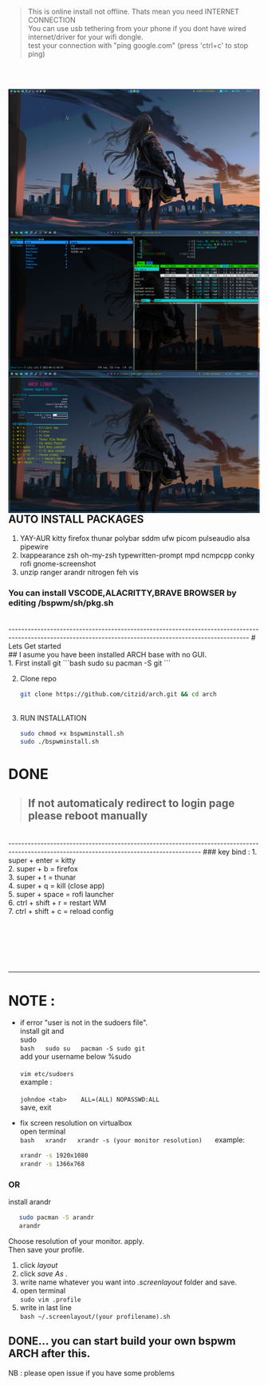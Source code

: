 > This is online install not offline. Thats mean you need INTERNET CONNECTION <br />
> You can use usb tethering from your phone if you dont have wired internet/driver for your wifi dongle. <br />
> test your connection with "ping google.com" (press 'ctrl+c' to stop ping) <br />
<br />
<br />

<img src="https://github.com/citzid/arch/blob/main/bspwm/ksnip_20220822-103319.png"
     alt="citz arch"
     title="citz arch SCREENSHOT"
     style="float: left; margin-right: 10px;" />
     
<img src="https://github.com/citzid/arch/blob/main/bspwm/kitty.png"
     alt="citz arch"
     title="citz arch kitty"
     style="float: left; margin-right: 10px;" />
     
<img src="https://github.com/citzid/arch/blob/main/bspwm/conky.png"
     alt="citz arch"
     title="citz arch conky"
     style="float: left; margin-right: 10px;" />

     
<br />
<br />

---------------------------------------------------------------------------------------------------------------------------------------------------------
## AUTO INSTALL PACKAGES
  1. YAY-AUR kitty firefox thunar polybar sddm ufw picom pulseaudio alsa pipewire
  2. lxappearance zsh oh-my-zsh typewritten-prompt mpd ncmpcpp conky rofi gnome-screenshot
  3. unzip ranger arandr nitrogen feh vis
### You can install VSCODE,ALACRITTY,BRAVE BROWSER by editing /bspwm/sh/pkg.sh

<br />
---------------------------------------------------------------------------------------------------------------------------------------------------------
# Lets Get started<br />
## I asume you have been installed ARCH base with no GUI.<br />
1. First install git
      ```bash
      sudo su
      pacman -S git
      ```

2. Clone repo <br />
      ```bash
      git clone https://github.com/citzid/arch.git && cd arch
      ```
   <br />
3. RUN INSTALLATION <br />
      ```bash
      sudo chmod +x bspwminstall.sh
      sudo ./bspwminstall.sh
      ```

# DONE 
> ## If not automaticaly redirect to login page please reboot manually


<br />
------------------------------------------------------------------------------------------------------------------------------------------
### key bind : 
1. super + enter = kitty <br />
2. super + b = firefox <br />
3. super + t = thunar <br />
4. super + q = kill (close app) <br />
5. super + space = rofi launcher <br />
6. ctrl + shift + r = restart WM <br />
7. ctrl + shift + c = reload config<br /><br /><br />




<br /><br /><br />

---------------------------------------------------------------------------------------------------------------------------------------------------------
# NOTE : 

 - if error "user is not in the sudoers file". <br /> 
   install git and   
   sudo<br /> 
     ```bash   sudo su   pacman -S sudo git   ```   <br /> 
   add your username below %sudo <br />  
         ```vim etc/sudoers```    <br />
         example : <br />   
         ```johndoe <tab>    ALL=(ALL) NOPASSWD:ALL```   
   save, exit  
         
 - fix screen resolution on virtualbox <br />   open terminal   <br /> 
   ```bash   xrandr   xrandr -s (your monitor resolution)   ```
   example:<br /> 	
   ```bash
   xrandr -s 1920x1080 	         
   xrandr -s 1366x768

    ```

     
### OR

install arandr <br />

```bash
   sudo pacman -S arandr
   arandr
   ```

Choose resolution of your monitor. apply.<br />
Then save your profile. <br /> 
1. click _layout_<br /> 
2. click _save As_ . 
3. write name whatever you want into _.screenlayout_ folder and save.
4. open terminal <br />
```sudo vim .profile```
5. write in last line <br />
```bash ~/.screenlayout/(your profilename).sh```

DONE... you can start build your own bspwm ARCH after this.<br />
---------------------------------------------------------------------------------------------------------------------------------------------------------

NB : please open issue if you have some problems
